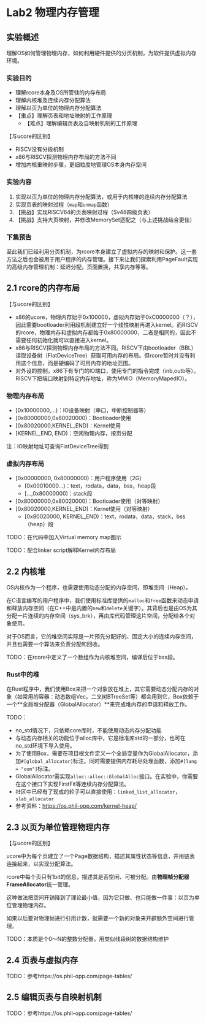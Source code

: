 # Lab2 物理内存管理

## 实验概述

理解OS如何管理物理内存，如何利用硬件提供的分页机制，为软件提供虚拟内存环境。

### 实验目的

* 理解rcore本身及OS所管辖的内存布局
* 理解内核堆及连续内存分配算法
* 理解以页为单位的物理内存分配算法
* 【重点】理解页表和地址映射的工作原理
  * 【难点】理解编辑页表及自映射机制的工作原理

【与ucore的区别】

* RISCV没有分段机制
* x86与RISCV探测物理内存布局的方法不同
* 增加内核重映射步骤，更细粒度地管理OS本身内存空间

### 实验内容

1. 实现以页为单位的物理内存分配算法，或用于内核堆的连续内存分配算法
2. 实现页表的映射过程（`map`和`unmap`函数）
3. 【挑战】实现RISCV64的页表映射过程（Sv48四级页表）
4. 【挑战】支持大页映射，并修改MemorySet适配之（与上述挑战结合更佳）

### 下集预告

至此我们已经利用分页机制，为rcore本身建立了虚拟内存的映射和保护。这一套方法之后也会被用于用户程序的内存管理。接下来让我们探索利用PageFault实现的高级内存管理机制：延迟分配，页面置换，共享内存等等。

## 2.1 rcore的内存布局

【与ucore的区别】

* x86的ucore，物理内存始于0x100000，虚拟内存始于0xC0000000（？），因此需要bootloader利用段机制建立好一个线性映射再进入kernel。而RISCV的rcore，物理内存和虚拟内存都始于0x80000000，二者是相同的，因此不需要任何初始化就可以直接进入kernel。
* x86与RISCV探测物理内存布局的方法不同。RISCV下由bootloader（BBL）读取设备树（FlatDeviceTree）获取可用内存的布局。但rcore暂时并没有利用这个信息，而是硬编码了可用内存的地址范围。
* 对外设的控制，x86下有专门的IO端口，使用专门的指令完成（inb,outb等）。RISCV下把端口映射到特定内存地址，称为MMIO（MemoryMapedIO）。

### 物理内存布局

* [0x10000000,...)：IO设备映射（串口，中断控制器等）
* [0x80000000,0x80020000)：Bootloader使用
* [0x80020000,KERNEL_END)：Kernel使用
* [KERNEL_END, END)：空闲物理内存，按页分配

注：IO映射地址可查询FlatDeviceTree得到

### 虚拟内存布局

* [0x00000000, 0x80000000)：用户程序使用（2G）
  * [0x00010000...)：text，rodata，data，bss，heap段
  * [...,0x80000000)：stack段
* [0x80000000,0x80020000)：Bootloader使用（对等映射）
* [0x80020000,KERNEL_END)：Kernel使用（对等映射）
  * [0x80020000, KERNEL_END)：text，rodata，data，stack，bss（heap）段

TODO：在代码中加入Virtual memory map图示

TODO：配合linker script解释Kernel内存布局

## 2.2 内核堆

OS内核作为一个程序，也需要使用动态分配的内存空间，即堆空间（Heap）。

在C语言编写的用户程序中，我们使用标准库提供的`malloc`和`free`函数来动态申请和释放内存空间（在C++中是内置的`new`和`delete`关键字）。其背后也是由OS为其分配一片连续的内存空间（sys_brk），再由库代码管理这片空间，分配给各个对象使用。

对于OS而言，它的堆空间实际是一片预先分配好的、固定大小的连续内存空间，并且也需要一个算法来负责分配和回收。

TODO：在rcore中定义了一个数组作为内核堆空间，编译后位于bss段。

### Rust中的堆

在Rust程序中，我们使用Box来把一个对象放在堆上，其它需要动态分配内存的对象（如常用的容器：动态数组Vec，二叉树BTreeSet等）都会用到它，Box依赖于一个**全局堆分配器（GlobalAllocator）**来完成堆内存的申请和释放工作。

TODO：

* no_std情况下，只依赖core库时，不能使用动态内存分配功能
* 与动态内存相关的功能位于alloc库中，它是标准库std的一部分，也可在no_std环境下导入使用。
* 为了使用Box，需要在项目根文件定义一个全局变量作为GlobalAllocator，添加`#[global_allocator]`标注。同时需要提供内存耗尽处理函数，添加`#[lang = "oom"]`标注。
* GlobalAllocator需实现`alloc::alloc::GlobalAlloc`接口。在实验中，你需要在这个接口下实现FirstFit等连续内存分配算法。
* 社区中已经有了现成的轮子可以直接使用：`linked_list_allocator`，`slab_allocator`
* 参考资料：https://os.phil-opp.com/kernel-heap/

## 2.3 以页为单位管理物理内存

【与ucore的区别】

ucore中为每个页建立了一个Page数据结构，描述其属性状态等信息，并用链表连接起来，以实现分配算法。

rcore中每个页只有1bit的信息，描述其是否空闲、可被分配。由**物理帧分配器FrameAllocator**统一管理。

这种做法把空间开销降到了理论最小值，因为它只做、也只能做一件事：以页为单位管理物理内存。

如果以后要对物理帧进行引用计数，就需要一个新的对象来开辟额外空间进行管理。



TODO：本质是个0～N的整数分配器，用类似线段树的数据结构维护

## 2.4 页表与虚拟内存

TODO：参考https://os.phil-opp.com/page-tables/

## 2.5 编辑页表与自映射机制

TODO：参考https://os.phil-opp.com/page-tables/